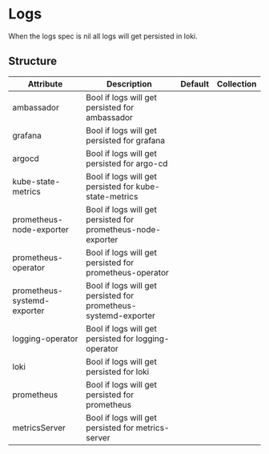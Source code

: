 # Logs 
 

 When the logs spec is nil all logs will get persisted in loki.


## Structure 
 

| Attribute                   | Description                                                      | Default | Collection  |
| --------------------------- | ---------------------------------------------------------------- | ------- | ----------  |
| ambassador                  | Bool if logs will get persisted for ambassador                   |         |             |
| grafana                     | Bool if logs will get persisted for grafana                      |         |             |
| argocd                      | Bool if logs will get persisted for argo-cd                      |         |             |
| kube-state-metrics          | Bool if logs will get persisted for kube-state-metrics           |         |             |
| prometheus-node-exporter    | Bool if logs will get persisted for prometheus-node-exporter     |         |             |
| prometheus-operator         | Bool if logs will get persisted for prometheus-operator          |         |             |
| prometheus-systemd-exporter | Bool if logs will get persisted for prometheus-systemd-exporter  |         |             |
| logging-operator            | Bool if logs will get persisted for logging-operator             |         |             |
| loki                        | Bool if logs will get persisted for loki                         |         |             |
| prometheus                  | Bool if logs will get persisted for prometheus                   |         |             |
| metricsServer               | Bool if logs will get persisted for metrics-server               |         |             |